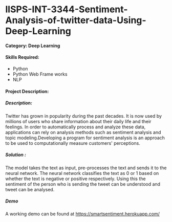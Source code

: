 # llSPS-INT-3344-Sentiment-Analysis-of-twitter-data-Using-Deep-Learning

#### Category: Deep Learning

#### Skills Required:
- Python
- Python Web Frame works
- NLP

#### Project Description:

##### Description:
Twitter has grown in popularity during the past decades. It is now used by millions of users who share information about their daily life and their feelings. In order to automatically process and analyze these data, applications can rely on analysis methods such as sentiment analysis and topic modeling.Developing a program for sentiment analysis is an approach to be used to computationally measure customers' perceptions.

##### Solution :
The model takes the text as input, pre-processes the text and sends it to the neural network. The neural network classifies the text as 0 or 1 based on whether the text is negative or positive respectively. Using this the sentiment of the person who is sending the tweet can be understood and tweet can be analysed.

##### Demo
A working demo can be found at <a href="https://smartsentiment.herokuapp.com">https://smartsentiment.herokuapp.com/</a>



